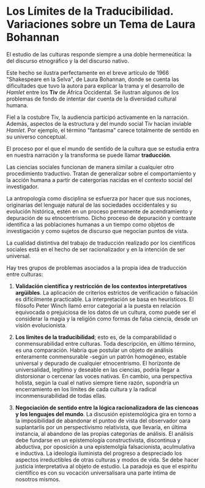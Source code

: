 # Los Límites de la Traducibilidad. Variaciones sobre un Tema de Laura Bohannan

El estudio de las culturas responde siempre a una doble hermeneútica: la del discurso etnográfico y la del discurso nativo. 

Este hecho se ilustra perfectamente en el breve artículo de 1966 "Shakespeare en la Selva", de Laura Bohannan, donde se cuenta las dificultades que tuvo la autora para explicar la trama y el desarrollo de *Hamlet* entre los **Tiv** de África Occidental. Se ilustran algunos de los problemas de fondo de intentar dar cuenta de la diversidad cultural humana. 

Fiel a la costubre Tiv, la audiencia participó activamente en la narración. Además, aspectos de la estructura y del mundo social Tiv hacían inviable *Hamlet*. Por ejemplo, el término "fantasma" carece totalmente de sentido en su universo conceptual.

El proceso por el que el mundo de sentido de la cultura que se estudia entra en nuestra narración y la transforma se puede llamar **traducción**.

Las ciencias sociales funcionan de manera similar a cualquier otro procedimiento traductivo. Tratan de generalizar sobre el comportamiento y la acción humana a partir de catergorías nacidas en el contexto social del investigador.

La antropología como disciplina se esfuerza por hacer que sus nociones, originarias del lenguaje natural de las sociedades occidentales y su evolución histórica, estén en un proceso permanente de acendramiento y depuración de su etnocentrismo. Dicho proceso de depuración y contraste identifica a las poblaciones humanas a un tiempo como objetos de investigación y como sujetos de discurso que negocian puntos de vista.

La cualidad distintiva del trabajo de traducción realizado por los científicos sociales está en el hecho de ser racionalizador y en la intención de ser universal.

Hay tres grupos de problemas asociados a la propia idea de traducción entre culturas:

1. **Validación científica y restricción de los contextos interpretativos argüibles**. La aplicación de criterios estrictos de verificación o falsación es difícilmente practicable. La interpretación se basa en heurísticos. El filósofo Peter Winch llamó error categorial a la puesta en relación equivocada o prejuiciosa de los datos de un cultura, como puede ser el considerar la magia y la religión como formas de falsa ciencia, desde un visión evolucionista.

2. **Los límites de la traducibilidad**; esto es, de la comparabilidad o conmensurabilidad entre culturas. Toda descripción, en último término, es una comparación. Habría que postular un objeto de análisis enteramente conmensurable -según un patrón homogéneo, estable universal y depurado de cualquier etnocentrismo. El horizonte de universalidad, legítimo y deseable en las ciencias, podría llegar a distorsionar o cercenar las voces nativas. En cambio, una perspectiva holista, según la cual el nativo siempre tiene razón, supondría un encerramiento en los límites de cada cultura y la radical inconmensurabilidad de todas ellas.

3. **Negociación de sentido entre la lógica racionalizadora de las ciencoas y los lenguajes del mundo**. La discusión epistemológica gira en torno a la imposibilidad de abandonar el puntoo de vista del observador oara suplantarlis por un perspectivismo relativista, que llevaría, en última instancia, al abandono de las propias categorías de análisis. El análisis debe fundarse en un epistemología constructivista, discontinua y abductiva, por oposición a una epistemolgía falsacionista, aculmulativa e inductiva. La ideología iluminista del progreso a despreciado los aspectos irreductibles de otras culturas y modos de vida. Se debe hacer justicia interpretativa al objeto de estudio.  La paradoja es que el espiritu científico es con su vocación universalisara una parte íntima de nosotros mismos.